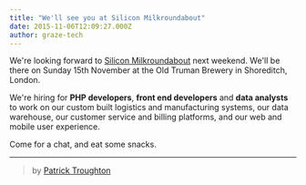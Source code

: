 ```yaml
---
title: "We'll see you at Silicon Milkroundabout"
date: 2015-11-06T12:09:27.000Z
author: graze-tech
---
```


We're looking forward to [Silicon Milkroundabout](http://www.siliconmilkroundabout.com) next weekend. We'll be there on Sunday 15th November at the Old Truman Brewery in Shoreditch, London.

We're hiring for **PHP developers**, **front end developers** and **data analysts** to work on our custom built logistics and manufacturing systems, our data warehouse, our customer service and billing platforms, and our web and mobile user experience.

Come for a chat, and eat some snacks.

***

> by [Patrick Troughton](https://github.com/chubbytown)